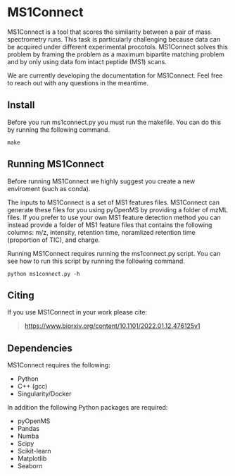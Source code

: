 # MS1Connect

MS1Connect is a tool that scores the similarity between a pair of mass
spectrometry runs. This task is particularly challenging because data can be
acquired under different experimental procotols. MS1Connect solves this problem
by framing the problem as a maximum bipartite matching problem and by only using
data fom intact peptide (MS1) scans.

We are currently developing the documentation for MS1Connect. Feel free to reach
out with any questions in the meantime.

## Install
Before you run ms1connect.py you must run the makefile. You can do this by
running the following command.
```
make
```

## Running MS1Connect
Before running MS1Connect we highly suggest you create a new enviroment (such as
conda).

The inputs to MS1Connect is a set of MS1 features files. MS1Connect can generate
these files for you using pyOpenMS by providing a folder of mzML files. If you
prefer to use your own MS1 feature detection method you can instead provide a
folder of MS1 feature files that contains the following columns: m/z, intensity,
retention time, noramlized retention time (proportion of TIC), and charge.

Running MS1Connect requires running the ms1connect.py script. You can see how to
run this script by running the following command.
```
python ms1connect.py -h
```

## Citing
If you use MS1Connect in your work please cite:
>https://www.biorxiv.org/content/10.1101/2022.01.12.476125v1

## Dependencies
MS1Connect requires the following:
- Python
- C++ (gcc)
- Singularity/Docker

In addition the following Python packages are required:
- pyOpenMS
- Pandas
- Numba
- Scipy
- Scikit-learn
- Matplotlib
- Seaborn
